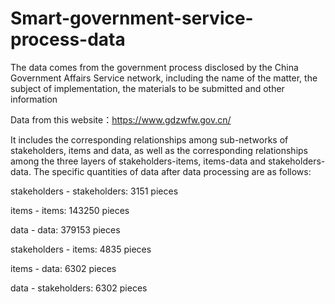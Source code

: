 # Smart-government-service-process-data

The data comes from the government process disclosed by the China Government Affairs Service network, including the name of the matter, the subject of implementation, the materials to be submitted and other information


Data from this website：https://www.gdzwfw.gov.cn/

It includes the corresponding relationships among sub-networks of stakeholders, items and data, as well as the corresponding relationships among the three layers of stakeholders-items, items-data and stakeholders-data. The specific quantities of data after data processing are as follows:

stakeholders - stakeholders: 3151 pieces

items        -        items: 143250 pieces

data         -         data: 379153 pieces

stakeholders -        items: 4835 pieces

items        -         data: 6302 pieces

data         - stakeholders: 6302 pieces

